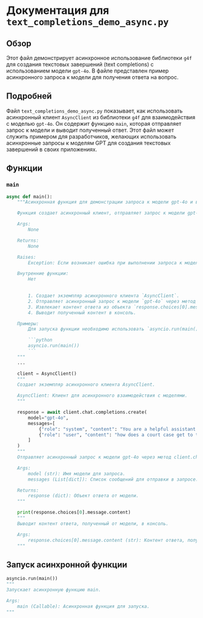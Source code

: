 # Документация для `text_completions_demo_async.py`

## Обзор

Этот файл демонстрирует асинхронное использование библиотеки `g4f` для создания текстовых завершений (text completions) с использованием модели `gpt-4o`. В файле представлен пример асинхронного запроса к модели для получения ответа на вопрос.

## Подробней

Файл `text_completions_demo_async.py` показывает, как использовать асинхронный клиент `AsyncClient` из библиотеки `g4f` для взаимодействия с моделью `gpt-4o`. Он содержит функцию `main`, которая отправляет запрос к модели и выводит полученный ответ. Этот файл может служить примером для разработчиков, желающих использовать асинхронные запросы к моделям GPT для создания текстовых завершений в своих приложениях.

## Функции

### `main`

```python
async def main():
    """Асинхронная функция для демонстрации запроса к модели gpt-4o и вывода результата.

    Функция создает асинхронный клиент, отправляет запрос к модели gpt-4o и выводит полученный ответ.

    Args:
        None

    Returns:
        None

    Raises:
        Exception: Если возникает ошибка при выполнении запроса к модели.

    Внутренние функции:
        Нет

    
        1. Создает экземпляр асинхронного клиента `AsyncClient`.
        2. Отправляет асинхронный запрос к модели `gpt-4o` через метод `client.chat.completions.create`.
        3. Извлекает контент ответа из объекта `response.choices[0].message.content`.
        4. Выводит полученный контент в консоль.

    Примеры:
        Для запуска функции необходимо использовать `asyncio.run(main())`.

        ```python
        asyncio.run(main())
        ```
    """
    ...
```
```python
    client = AsyncClient()
    """
    Создает экземпляр асинхронного клиента AsyncClient.

    AsyncClient: Клиент для асинхронного взаимодействия с моделями.
    """
```
```python
    response = await client.chat.completions.create(
        model="gpt-4o",
        messages=[
            {"role": "system", "content": "You are a helpful assistant."},
            {"role": "user", "content": "how does a court case get to the Supreme Court?"}
        ]
    )
    """
    Отправляет асинхронный запрос к модели gpt-4o через метод client.chat.completions.create.

    Args:
        model (str): Имя модели для запроса.
        messages (List[dict]): Список сообщений для отправки в запросе.

    Returns:
        response (dict): Объект ответа от модели.
    """
```
```python
    print(response.choices[0].message.content)
    """
    Выводит контент ответа, полученный от модели, в консоль.

    Args:
        response.choices[0].message.content (str): Контент ответа, полученный от модели.
    """
```
## Запуск асинхронной функции

```python
asyncio.run(main())
"""
Запускает асинхронную функцию main.

Args:
    main (Callable): Асинхронная функция для запуска.
"""